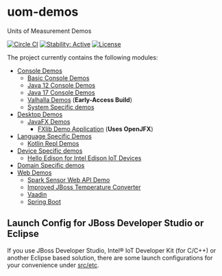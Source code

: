 uom-demos
=========

Units of Measurement Demos

[![Circle CI](https://circleci.com/gh/unitsofmeasurement/uom-demos.svg?style=svg)](https://circleci.com/gh/unitsofmeasurement/uom-demos) 
[![Stability: Active](https://masterminds.github.io/stability/active.svg)](https://masterminds.github.io/stability/active.html)
[![License](http://img.shields.io/badge/license-BSD3-blue.svg)](http://opensource.org/licenses/BSD-3-Clause)

The project currently contains the following modules:

- [Console Demos](console)
  - [Basic Console Demos](console/basic)
  - [Java 12 Console Demos](console/java12)
  - [Java 17 Console Demos](console/java17)
  - [Valhalla Demos](console/valhalla) (**Early-Access Build**)
  - [System Specific demos](console/systems)
- [Desktop Demos](desktop)
  - [JavaFX Demos](desktop/javafx)
    - [FXlib Demo Application](desktop/javafx/fxlib) (**Uses OpenJFX**)
- [Language Specific Demos](lang)
  - [Kotlin Repl Demos](lang/repl)
- [Device Specific demos](device)
  - [Hello Edison for Intel Edison IoT Devices](device/edison/hello)
- [Domain Specific demos](domain)
- [Web Demos](web)
  - [Spark Sensor Web API Demo](web/sparkdemo)
  - [Improved JBoss Temperature Converter](web/temperature-converter)
  - [Vaadin](web/vaadindemo)
  - [Spring Boot](/web/springbootdemo)


Launch Config for JBoss Developer Studio or Eclipse
-------------------------------------
If you use JBoss Developer Studio, Intel® IoT Developer Kit (for C/C++) or another Eclipse based solution, there are some launch configurations for your convenience under [src/etc](src/etc/).
